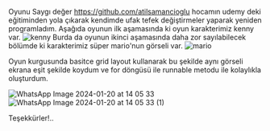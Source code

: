 Oyunu Saygı değer https://github.com/atilsamancioglu hocamın udemy deki eğitiminden yola çıkarak kendimde ufak tefek değiştirmeler yaparak yeniden programladım.
Aşağıda oyunun ilk aşamasında ki oyun karakterimiz kenny var.
![kenny](https://github.com/Yunussemrey/androidGameDevelopAtAndroidStudioWithBasicJavaProgram/assets/146280682/8a7c78b9-13c7-4085-8faa-d6b934696f5c)
Burda da oyunun ikinci aşamasında daha zor sayılabilecek bölümde ki karakterimiz süper mario'nun görseli var.
![mario](https://github.com/Yunussemrey/androidGameDevelopAtAndroidStudioWithBasicJavaProgram/assets/146280682/23510855-7083-4e7d-bce0-d3a8d9b3a79c)

Oyun kurgusunda basitce grid layout kullanarak bu şekilde aynı görseli ekrana eşit şekilde koydum ve for döngüsü ile runnable metodu ile kolaylıkla oluşturdum.

![WhatsApp Image 2024-01-20 at 14 05 33](https://github.com/Yunussemrey/androidGameDevelopAtAndroidStudioWithBasicJavaProgram/assets/146280682/45ff0233-d2d8-468b-af98-eaba589f7e0d)
![WhatsApp Image 2024-01-20 at 14 05 33 (1)](https://github.com/Yunussemrey/androidGameDevelopAtAndroidStudioWithBasicJavaProgram/assets/146280682/a2626918-fe79-4e5a-845e-c1cd433703f5)

Teşekkürler!..
